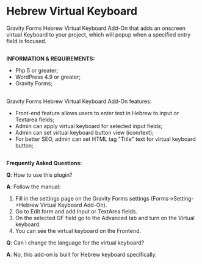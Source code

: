 # Hebrew Virtual Keyboard
Gravity Forms Hebrew Virtual Keyboard Add-On that adds an onscreen virtual Keyboard to your project, which will popup when a specified entry field is focused.
##
**INFORMATION & REQUIREMENTS:**
- Php 5 or greater;
- WordPress 4.9 or greater;
- Gravity Forms;
##
Gravity Forms Hebrew Virtual Keyboard Add-On features:
- Front-end feature allows users to enter text in Hebrew to input or Textarea fields;
- Admin can apply virtual keyboard for selected input fields;
- Admin can set virtual keyboard button view (icon/text);
- For better SEO, admin can set HTML tag "Title" text for virtual keyboard button;
##
**Frequently Asked Questions:**

**Q**: How to use this plugin?

**A**: Follow the manual:
1. Fill in the settings page on the Gravity Forms settings (Forms->Setting->Hebrew Virtual Keyboard Add-On).
2. Go to Edit form and add Input or TextArea fields. 
3. On the selected GF field go to the Advanced tab and turn on the Virtual keyboard.
4. You can see the virtual keyboard on the Frontend.


**Q**: Can I change the language for the virtual keyboard?

**A**: No, this add-on is built for Hebrew keyboard specifically.
